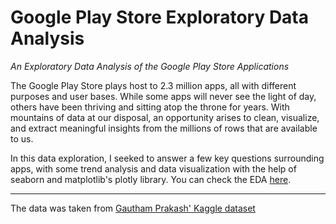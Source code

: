 # Google Play Store Exploratory Data Analysis
*An Exploratory Data Analysis of the Google Play Store Applications*

The Google Play Store plays host to 2.3 million apps, all with different purposes and user bases. While some apps will never see the light of day, others have been thriving and sitting atop the throne for years. With mountains of data at our disposal, an opportunity arises to clean, visualize, and extract meaningful insights from the millions of rows that are available to us.

In this data exploration, I seeked to answer a few key questions surrounding apps, with some trend analysis and data visualization with the help of seaborn and matplotlib's plotly library. You can check the EDA [here]().

---
The data was taken from [Gautham Prakash' Kaggle dataset](https://www.kaggle.com/gauthamp10/google-playstore-apps)

